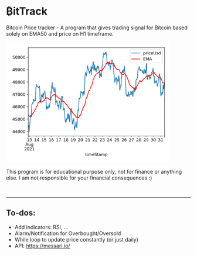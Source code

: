 # ₿itTrack

Bitcoin Price tracker - A program that gives trading signal for Bitcoin based solely on EMA50 and price on H1 timeframe.

![Output](./Screenshot-31-aug.png)

This program is for educational purpose only, not for finance or anything else. I am not responsible for your financial consequences :)

<br>

---

## To-dos:
- Add indicators: RSI, ...
- Alarm/Notification for Overbought/Oversold
- While loop to update price constantly (or just daily)
- API: https://messari.io/